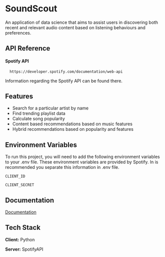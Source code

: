 # SoundScout

An application of data science that aims to assist users in discovering both recent and relevant audio content based on listening behaviours and preferences.

## API Reference

#### Spotify API

```http
  https://developer.spotify.com/documentation/web-api
```

Information regarding the Spotify API can be found there.

## Features

- Search for a particular artist by name
- Find trending playlist data
- Calculate song popularity
- Content based recommendations based on music features
- Hybrid recommendations based on popularity and features

## Environment Variables

To run this project, you will need to add the following environment variables to your .env file. These environment variables are provided by Spotify. In is recommended you separate this information in .env file.

`CLIENT_ID`

`CLIENT_SECRET`

## Documentation

[Documentation](https://developer.spotify.com/documentation/web-api)

## Tech Stack

**Client:** Python

**Server:** SpotifyAPI
